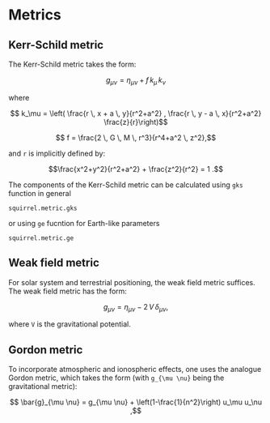 # Metrics

## Kerr-Schild metric

The Kerr-Schild metric takes the form:

```math
    g_{\mu \nu} = \eta_{\mu \nu} + f \, k_\mu \, k_\nu 
```

where 
```math
  k_\mu = \left( \frac{r \, x + a \, y}{r^2+a^2}
                , \frac{r \, y - a \, x}{r^2+a^2} \frac{z}{r}\right)
```
```math
  f = \frac{2 \, G \, M \, r^3}{r^4+a^2 \, z^2},
```

and ``r`` is implicitly defined by:

```math
\frac{x^2+y^2}{r^2+a^2} + \frac{z^2}{r^2} = 1 .
```

The components of the Kerr-Schild metric can be calculated using
`gks` function in general

```@docs	
squirrel.metric.gks
```

or using `ge` fucntion for Earth-like parameters

```@docs	
squirrel.metric.ge
```

## Weak field metric

For solar system and terrestrial positioning, the weak field metric
suffices. The weak field metric has the form:

```math
g_{\mu \nu} = \eta_{\mu \nu} - 2 \, V \, \delta_{\mu \nu},
```

where ``V`` is the gravitational potential.

## Gordon metric

To incorporate atmospheric and ionospheric effects, one uses the
analogue Gordon metric, which takes the form (with ``g_{\mu \nu}`` being
the gravitational metric):

```math
    \bar{g}_{\mu \nu} = g_{\mu \nu} + 
    \left(1-\frac{1}{n^2}\right) u_\mu u_\nu ,
```

